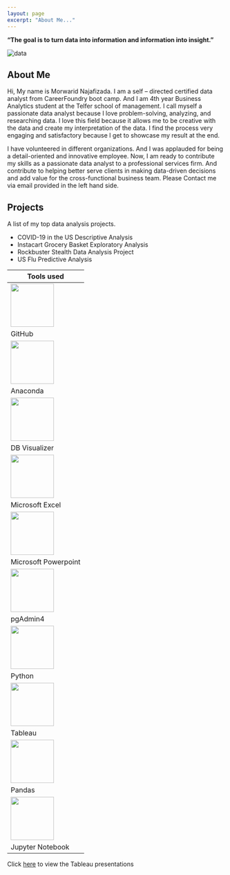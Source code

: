```yaml
---
layout: page
excerpt: "About Me..."
---
```


__“The goal is to turn data into information and information into insight.”__ 

![data](https://morwarid1.github.io/images/data-analytics.jpg)


## About Me
Hi, My name is Morwarid Najafizada. I am a self – directed certified data analyst from CareerFoundry boot camp. And I am 4th year Business Analytics student at the Telfer school of management. I call myself a passionate data analyst because I love problem-solving, analyzing, and researching data. I love this field because it allows me to be creative with the data and create my interpretation of the data. I find the process very engaging and satisfactory because I get to showcase my result at the end.

I have volunteered in different organizations. And I was applauded for being a detail-oriented and innovative employee. Now, I am ready to contribute my skills as a passionate data analyst to a professional services firm. And contribute to helping better serve clients in making data-driven decisions and add value for the cross-functional business team. Please Contact me via email provided in the left hand side. 


## Projects
A list of my top data analysis projects. 

- COVID-19 in the US Descriptive Analysis
- Instacart Grocery Basket Exploratory Analysis 
- Rockbuster Stealth Data Analysis Project
- US Flu Predictive Analysis

Tools used |
----------------------------------------------------------------------------|
<img src="https://morwarid1.github.io/images/Tools/Github.png" width="100"> |
GitHub |
<img src="https://morwarid1.github.io/images/Tools/Anaconda.png" width="100"> |
Anaconda |
<img src="https://morwarid1.github.io/images/Tools/DB-Visualizer.png" width="100"> |
DB Visualizer |
<img src="https://morwarid1.github.io/images/Tools/Microsoft-Excel.png" width="100"> |
Microsoft Excel |
<img src="https://morwarid1.github.io/images/Tools/Microsoft-Powerpoint.png" width="100"> |
Microsoft Powerpoint |
<img src="https://morwarid1.github.io/images/Tools/pgAdmin4.png" width="100"> |
pgAdmin4 |
<img src="https://morwarid1.github.io/images/Tools/Python.png" width="100"> |
Python |
<img src="https://morwarid1.github.io/images/Tools/Tableau.png" width="100"> |
Tableau |
<img src="https://morwarid1.github.io/images/Tools/Pandas.png" width="100"> |
Pandas |
<img src="https://morwarid1.github.io/images/Tools/Jupyter-Notebook.png" width="100"> |
Jupyter Notebook |






Click [here](https://public.tableau.com/profile/morwarid.najafizada#!/) to view the Tableau presentations

